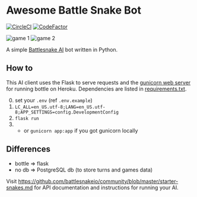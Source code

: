 # Awesome Battle Snake Bot
[![CircleCI](https://circleci.com/gh/tim-hub/awesome-snake.svg?style=svg)](https://circleci.com/gh/tim-hub/awesome-snake)
[![CodeFactor](https://www.codefactor.io/repository/github/tim-hub/awesome-snake/badge?style=flat-square)](https://www.codefactor.io/repository/github/tim-hub/awesome-snake)

![game 1](https://exporter.battlesnake.io/games/c2d1aa50-03c5-4b91-9664-f1ac97f334a3/gif) 
![game 2](https://exporter.battlesnake.io/games/36246bc1-75bf-4ff5-a225-5bf6551c3dd6/gif)

A simple [Battlesnake AI](http://battlesnake.io) bot written in Python. 

## How to
This AI client uses the Flask to serve requests and the [gunicorn web server](http://gunicorn.org/) for running bottle on Heroku. Dependencies are listed in [requirements.txt](requirements.txt).

0. set your `.env` (ref `.env.example`)
1. `LC_ALL=en_US.utf-8;LANG=en_US.utf-8;APP_SETTINGS=config.DevelopmentConfig`
2. `flask run`
3. - or `gunicorn app:app` if you got gunicorn locally




## Differences
- bottle => flask
- no db => PostgreSQL db (to store turns and games data)

Visit https://github.com/battlesnakeio/community/blob/master/starter-snakes.md for API documentation and instructions for running your AI.
